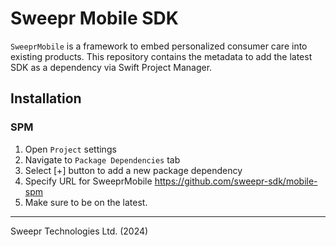# Sweepr Mobile SDK

`SweeprMobile` is a framework to embed personalized consumer care into existing products.
This repository contains the metadata to add the latest SDK as a dependency via Swift Project Manager.

## Installation

### SPM

1. Open `Project` settings
1. Navigate to `Package Dependencies` tab
1. Select [+] button to add a new package dependency
1. Specify URL for SweeprMobile https://github.com/sweepr-sdk/mobile-spm
1. Make sure to be on the latest.

----
Sweepr Technologies Ltd. (2024)
